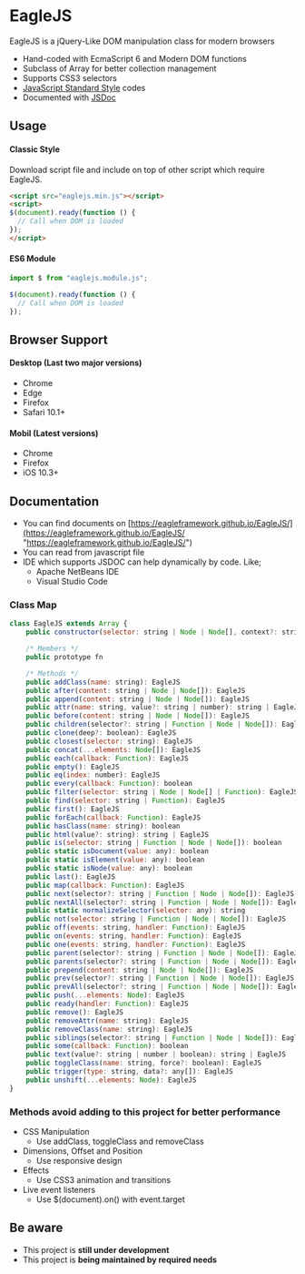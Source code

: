 # EagleJS

EagleJS is a jQuery-Like DOM manipulation class for modern browsers

- Hand-coded with EcmaScript 6 and Modern DOM functions
- Subclass of Array for better collection management
- Supports CSS3 selectors
- [JavaScript Standard Style](https://standardjs.com "JavaScript Standard Style") codes
- Documented with [JSDoc](https://jsdoc.app "JSDoc")

## Usage

#### Classic Style

Download script file and include on top of other script which require EagleJS.

```html
<script src="eaglejs.min.js"></script>
<script>
$(document).ready(function () {
  // Call when DOM is loaded
});
</script>
```

#### ES6 Module

```js
import $ from "eaglejs.module.js";

$(document).ready(function () {
  // Call when DOM is loaded
});
```

## Browser Support

#### Desktop (Last two major versions)
- Chrome
- Edge
- Firefox
- Safari 10.1+

#### Mobil (Latest versions)
- Chrome
- Firefox
- iOS 10.3+

## Documentation

- You can find documents on [https://eagleframework.github.io/EagleJS/](https://eagleframework.github.io/EagleJS/ "https://eagleframework.github.io/EagleJS/")
- You can read from javascript file
- IDE which supports JSDOC can help dynamically by code. Like;
  - Apache NetBeans IDE
  - Visual Studio Code

### Class Map

```js
class EagleJS extends Array {
	public constructor(selector: string | Node | Node[], context?: string | Node | Node[]): EagleJS

	/* Members */
	public prototype fn

	/* Methods */
	public addClass(name: string): EagleJS
	public after(content: string | Node | Node[]): EagleJS
	public append(content: string | Node | Node[]): EagleJS
	public attr(name: string, value?: string | number): string | EagleJS
	public before(content: string | Node | Node[]): EagleJS
	public children(selector?: string | Function | Node | Node[]): EagleJS
	public clone(deep?: boolean): EagleJS
	public closest(selector: string): EagleJS
	public concat(...elements: Node[]): EagleJS
	public each(callback: Function): EagleJS
	public empty(): EagleJS
	public eq(index: number): EagleJS
	public every(callback: Function): boolean
	public filter(selector: string | Node | Node[] | Function): EagleJS
	public find(selector: string | Function): EagleJS
	public first(): EagleJS
	public forEach(callback: Function): EagleJS
	public hasClass(name: string): boolean
	public html(value?: string): string | EagleJS
	public is(selector: string | Function | Node | Node[]): boolean
	public static isDocument(value: any): boolean
	public static isElement(value: any): boolean
	public static isNode(value: any): boolean
	public last(): EagleJS
	public map(callback: Function): EagleJS
	public next(selector?: string | Function | Node | Node[]): EagleJS
	public nextAll(selector?: string | Function | Node | Node[]): EagleJS
	public static normalizeSelector(selector: any): string
	public not(selector: string | Function | Node | Node[]): EagleJS
	public off(events: string, handler: Function): EagleJS
	public on(events: string, handler: Function): EagleJS
	public one(events: string, handler: Function): EagleJS
	public parent(selector?: string | Function | Node | Node[]): EagleJS
	public parents(selector?: string | Function | Node | Node[]): EagleJS
	public prepend(content: string | Node | Node[]): EagleJS
	public prev(selector?: string | Function | Node | Node[]): EagleJS
	public prevAll(selector?: string | Function | Node | Node[]): EagleJS
	public push(...elements: Node): EagleJS
	public ready(handler: Function): EagleJS
	public remove(): EagleJS
	public removeAttr(name: string): EagleJS
	public removeClass(name: string): EagleJS
	public siblings(selector?: string | Function | Node | Node[]): EagleJS
	public some(callback: Function): boolean
	public text(value?: string | number | boolean): string | EagleJS
	public toggleClass(name: string, force?: boolean): EagleJS
	public trigger(type: string, data?: any[]): EagleJS
	public unshift(...elements: Node): EagleJS
}
```

### Methods avoid adding to this project for better performance

- CSS Manipulation
  - Use addClass, toggleClass and removeClass
- Dimensions, Offset and Position
   - Use responsive design
- Effects
   - Use CSS3 animation and transitions
- Live event listeners
  - Use  $(document).on() with event.target

## Be aware
- This project is **still under development**
- This project is **being maintained by required needs**
